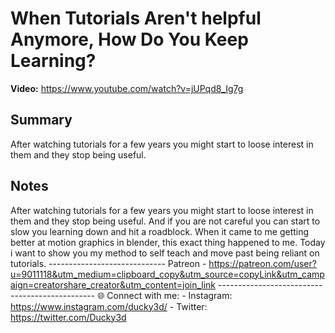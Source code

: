 # When Tutorials Aren't helpful Anymore, How Do You Keep Learning?

**Video:** https://www.youtube.com/watch?v=jUPqd8_Ig7g

## Summary
After watching tutorials for a few years you might start to loose interest in them and they stop being useful.

## Notes
After watching tutorials for a few years you might start to loose interest in them and they stop being useful. And if you are not careful you can start to slow you learning down and hit a roadblock. When it came to me getting better at motion graphics in blender, this exact thing happened to me. Today i want to show you my method to self teach and move past being reliant on tutorials. ----------------------------- Patreon - https://patreon.com/user?u=9011118&utm_medium=clipboard_copy&utm_source=copyLink&utm_campaign=creatorshare_creator&utm_content=join_link ----------------------------------------------- 🌐 Connect with me: - Instagram: https://www.instagram.com/ducky3d/ - Twitter: https://twitter.com/Ducky3d
